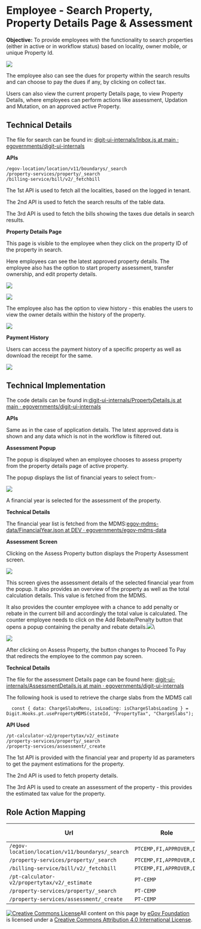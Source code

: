 # Employee - Search Property, Property Details Page & Assessment

**Objective:** To provide employees with the functionality to search properties (either in active or in workflow status) based on locality, owner mobile, or unique Property Id.

![](<../../../../../.gitbook/assets/image (172).png>)

The employee also can see the dues for property within the search results and can choose to pay the dues if any, by clicking on collect tax.

Users can also view the current property Details page, to view Property Details, where employees can perform actions like assessment, Updation and Mutation, on an approved active Property.

## **Technical Details**

The file for search can be found in: [<img src="https://github.com/fluidicon.png" alt="" data-size="line">digit-ui-internals/Inbox.js at main · egovernments/digit-ui-internals](https://github.com/egovernments/digit-ui-internals/blob/main/packages/modules/pt/src/pages/employee/Inbox.js)

**APIs**

```
/egov-location/location/v11/boundarys/_search
/property-services/property/_search
/billing-service/bill/v2/_fetchbill
```

The 1st API is used to fetch all the localities, based on the logged in tenant.

The 2nd API is used to fetch the search results of the table data.

The 3rd API is used to fetch the bills showing the taxes due details in search results.

**Property Details Page**

This page is visible to the employee when they click on the property ID of the property in search.

Here employees can see the latest approved property details. The employee also has the option to start property assessment, transfer ownership, and edit property details.

![](<../../../../../.gitbook/assets/image (115) (1).png>)

![](<../../../../../.gitbook/assets/image (160).png>)

The employee also has the option to view history - this enables the users to view the owner details within the history of the property.

![](<../../../../../.gitbook/assets/image (218).png>)

**Payment History**

Users can access the payment history of a specific property as well as download the receipt for the same.

![](<../../../../../.gitbook/assets/Screenshot from 2022-03-11 16-11-32.png>)

## **Technical Implementation**

The code details can be found in:[<img src="https://github.com/fluidicon.png" alt="" data-size="line">digit-ui-internals/PropertyDetails.js at main · egovernments/digit-ui-internals](https://github.com/egovernments/digit-ui-internals/blob/main/packages/modules/pt/src/pages/employee/PropertyDetails.js)

**APIs**

Same as in the case of application details. The latest approved data is shown and any data which is not in the workflow is filtered out.

**Assessment Popup**

The popup is displayed when an employee chooses to assess property from the property details page of active property.

The popup displays the list of financial years to select from:-

![](<../../../../../.gitbook/assets/image (199).png>)

A financial year is selected for the assessment of the property.

**Technical Details**

The financial year list is fetched from the MDMS:[<img src="https://github.com/fluidicon.png" alt="" data-size="line">egov-mdms-data/FinancialYear.json at DEV · egovernments/egov-mdms-data](https://github.com/egovernments/egov-mdms-data/blob/DEV/data/pb/egf-master/FinancialYear.json)

**Assessment Screen**

Clicking on the Assess Property button displays the Property Assessment screen.

![](<../../../../../.gitbook/assets/image (194).png>)

This screen gives the assessment details of the selected financial year from the popup. It also provides an overview of the property as well as the total calculation details. This value is fetched from the MDMS.

It also provides the counter employee with a chance to add penalty or rebate in the current bill and accordingly the total value is calculated. The counter employee needs to click on the Add Rebate/Penalty button that opens a popup containing the penalty and rebate details.![](<../../../../../.gitbook/assets/Screenshot from 2022-03-11 16-16-16.png>)\


![](<../../../../../.gitbook/assets/Screenshot from 2022-03-02 20-46-49.png>)

After clicking on Assess Property, the button changes to Proceed To Pay that redirects the employee to the common pay screen.

**Technical Details**

The file for the assessment Details page can be found here: [<img src="https://github.com/fluidicon.png" alt="" data-size="line">digit-ui-internals/AssessmentDetails.js at main · egovernments/digit-ui-internals](https://github.com/egovernments/digit-ui-internals/blob/main/packages/modules/pt/src/pages/employee/AssessmentDetails.js)

The following hook is used to retrieve the charge slabs from the MDMS call

```
  const { data: ChargeSlabsMenu, isLoading: isChargeSlabsLoading } = Digit.Hooks.pt.usePropertyMDMS(stateId, "PropertyTax", "ChargeSlabs");
```

**API Used**

```
/pt-calculator-v2/propertytax/v2/_estimate
/property-services/property/_search
/property-services/assessment/_create
```

The 1st API is provided with the financial year and property Id as parameters to get the payment estimations for the property.

The 2nd API is used to fetch property details.

The 3rd API is used to create an assessment of the property - this provides the estimated tax value for the property.

## **Role Action Mapping**

| **Url**                                         | **Role**                | **Action Id** |
| ----------------------------------------------- | ----------------------- | ------------- |
| `/egov-location/location/v11/boundarys/_search` | `PTCEMP,FI,APPROVER,DV` | `1429`        |
| `/property-services/property/_search`           | `PTCEMP,FI,APPROVER,DV` | `1897`        |
| `/billing-service/bill/v2/_fetchbill`           | `PTCEMP,FI,APPROVER,DV` | `1862`        |
| `/pt-calculator-v2/propertytax/v2/_estimate`    | `PT-CEMP`               | `1962`        |
| `/property-services/property/_search`           | `PT-CEMP`               | `1897`        |
| `/property-services/assessment/_create`         | `PT-CEMP`               | `1933`        |

&#x20;

[![Creative Commons License](https://i.creativecommons.org/l/by/4.0/80x15.png)](http://creativecommons.org/licenses/by/4.0/)All content on this page by [eGov Foundation ](https://egov.org.in/)is licensed under a [Creative Commons Attribution 4.0 International License](http://creativecommons.org/licenses/by/4.0/).

